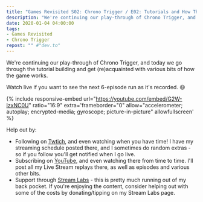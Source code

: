 ```yaml
---
title: "Games Revisited S02: Chrono Trigger / E02: Tutorials and How Things Work"
description: "We're continuing our play-through of Chrono Trigger, and today we go through the tutorial building and get (re)acquainted with various bits of how the game works."
date: 2020-01-04 04:00:00
tags:
- Games Revisited
- Chrono Trigger
repost: "" #"dev.to"
---
```


We're continuing our play-through of Chrono Trigger, and today we go through the tutorial building and get (re)acquainted with various bits of how the game works.

Watch live if you want to see the next 6-episode run as it's recorded. :smiley:
<!--more-->

{% include responsive-embed url="https://youtube.com/embed/G2W-IzxNC0U" ratio="16:9" extra='frameborder="0" allow="accelerometer; autoplay; encrypted-media; gyroscope; picture-in-picture" allowfullscreen' %}

Help out by:
 * Following on [Twtich](https://twitch.tv/AnonJr_Live), and even watching when you have time! I have my streaming schedule posted there, and I sometimes do random extras - so if you follow you'll get notified when I go live.
 * Subscribing on [YouTube](http://www.youtube.com/channel/UCXafqhKHbkSUIrq0LAuu0tw), and even watching there from time to time. I'll post all my Live Stream replays there, as well as episodes and various other bits.
 * Support through [Stream Labs](https://streamlabs.com/anonjr_live) - this is pretty much running out of my back pocket. If you're enjoying the content, consider helping out with some of the costs by donating/tipping on my Stream Labs page.